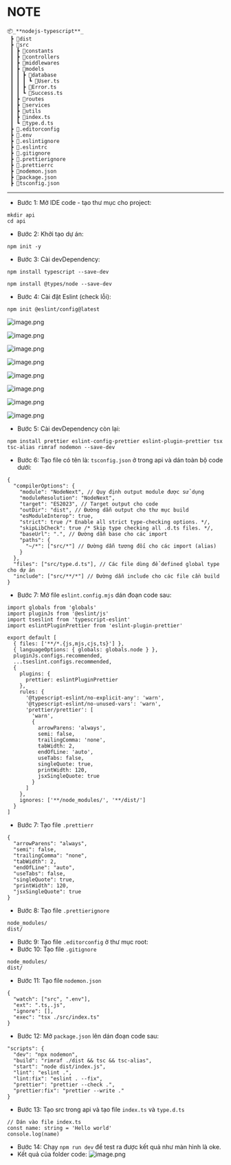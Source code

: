 # NOTE

```
📦_**nodejs-typescript**_
 ┣ 📂dist
 ┣ 📂src
 ┃ ┣ 📂constants
 ┃ ┣ 📂controllers
 ┃ ┣ 📂middlewares
 ┃ ┣ 📂models
 ┃ ┃ ┣ 📂database
 ┃ ┃ ┃ ┗ 📜User.ts
 ┃ ┃ ┣ 📜Error.ts
 ┃ ┃ ┗ 📜Success.ts
 ┃ ┣ 📂routes
 ┃ ┣ 📂services
 ┃ ┣ 📂utils
 ┃ ┣ 📜index.ts
 ┃ ┗ 📜type.d.ts
 ┣ 📜.editorconfig
 ┣ 📜.env
 ┣ 📜.eslintignore
 ┣ 📜.eslintrc
 ┣ 📜.gitignore
 ┣ 📜.prettierignore
 ┣ 📜.prettierrc
 ┣ 📜nodemon.json
 ┣ 📜package.json
 ┣ 📜tsconfig.json
```
---

- Bước 1: Mở IDE code - tạo thư mục cho project:
```
mkdir api
cd api
```
- Bước 2: Khởi tạo dự án:
```
npm init -y
```
- Bước 3: Cài devDependency:
```
npm install typescript --save-dev
```
```
npm install @types/node --save-dev
```
- Bước 4: Cài đặt Eslint (check lỗi):
```
npm init @eslint/config@latest
```
![image.png](https://eraser.imgix.net/workspaces/DsSJSqIqwUVtfVfdc06P/bFaABLA6DtVmkFYqn3vBG0qiHmX2/rINg1fes41N8YJrnMpbVe.png?ixlib=js-3.7.0 "image.png")

![image.png](https://eraser.imgix.net/workspaces/DsSJSqIqwUVtfVfdc06P/bFaABLA6DtVmkFYqn3vBG0qiHmX2/bNyowt4vzdveJX9ixUsO1.png?ixlib=js-3.7.0 "image.png")

![image.png](https://eraser.imgix.net/workspaces/DsSJSqIqwUVtfVfdc06P/bFaABLA6DtVmkFYqn3vBG0qiHmX2/eXhmiWym5_Hz00xqYqlyn.png?ixlib=js-3.7.0 "image.png")

![image.png](https://eraser.imgix.net/workspaces/DsSJSqIqwUVtfVfdc06P/bFaABLA6DtVmkFYqn3vBG0qiHmX2/VDpxYr6DmYrKK1Ngtxj8Z.png?ixlib=js-3.7.0 "image.png")

![image.png](https://eraser.imgix.net/workspaces/DsSJSqIqwUVtfVfdc06P/bFaABLA6DtVmkFYqn3vBG0qiHmX2/DBSlQm5HNa7vvXAQnFXp2.png?ixlib=js-3.7.0 "image.png")

![image.png](https://eraser.imgix.net/workspaces/DsSJSqIqwUVtfVfdc06P/bFaABLA6DtVmkFYqn3vBG0qiHmX2/ZFlVNypG0l55kdPvLSIm_.png?ixlib=js-3.7.0 "image.png")

![image.png](https://eraser.imgix.net/workspaces/DsSJSqIqwUVtfVfdc06P/bFaABLA6DtVmkFYqn3vBG0qiHmX2/DU7GaAaW9QmVs7Uc_QUMl.png?ixlib=js-3.7.0 "image.png")

![image.png](https://eraser.imgix.net/workspaces/DsSJSqIqwUVtfVfdc06P/bFaABLA6DtVmkFYqn3vBG0qiHmX2/wh3ZyofBsvFkZeECH4n97.png?ixlib=js-3.7.0 "image.png")

- Bước 5: Cài devDependency còn lại:
```
npm install prettier eslint-config-prettier eslint-plugin-prettier tsx tsc-alias rimraf nodemon --save-dev
```
- Bước 6: Tạo file có tên là: `tsconfig.json` ở trong api và dán toàn bộ code dưới:
```
{
  "compilerOptions": {
    "module": "NodeNext", // Quy định output module được sử dụng
    "moduleResolution": "NodeNext",
    "target": "ES2023", // Target output cho code
    "outDir": "dist", // Đường dẫn output cho thư mục build
    "esModuleInterop": true,
    "strict": true /* Enable all strict type-checking options. */,
    "skipLibCheck": true /* Skip type checking all .d.ts files. */,
    "baseUrl": ".", // Đường dẫn base cho các import
    "paths": {
      "~/*": ["src/*"] // Đường dẫn tương đối cho các import (alias)
    }
  },
  "files": ["src/type.d.ts"], // Các file dùng để defined global type cho dự án
  "include": ["src/**/*"] // Đường dẫn include cho các file cần build
}
```
- Bước 7: Mở file `eslint.config.mjs` dán đoạn code sau:
```
import globals from 'globals'
import pluginJs from '@eslint/js'
import tseslint from 'typescript-eslint'
import eslintPluginPrettier from 'eslint-plugin-prettier'

export default [
  { files: ['**/*.{js,mjs,cjs,ts}'] },
  { languageOptions: { globals: globals.node } },
  pluginJs.configs.recommended,
  ...tseslint.configs.recommended,
  {
    plugins: {
      prettier: eslintPluginPrettier
    },
    rules: {
      '@typescript-eslint/no-explicit-any': 'warn',
      '@typescript-eslint/no-unused-vars': 'warn',
      'prettier/prettier': [
        'warn',
        {
          arrowParens: 'always',
          semi: false,
          trailingComma: 'none',
          tabWidth: 2,
          endOfLine: 'auto',
          useTabs: false,
          singleQuote: true,
          printWidth: 120,
          jsxSingleQuote: true
        }
      ]
    },
    ignores: ['**/node_modules/', '**/dist/']
  }
]
```
- Bước 7: Tạo file `.prettierr` 
```
{
  "arrowParens": "always",
  "semi": false,
  "trailingComma": "none",
  "tabWidth": 2,
  "endOfLine": "auto",
  "useTabs": false,
  "singleQuote": true,
  "printWidth": 120,
  "jsxSingleQuote": true
}
```
- Bước 8: Tạo file `.prettierignore` 
```
node_modules/
dist/
```
- Bước 9: Tạo file `.editorconfig` ở thư mục root:
- Bước 10: Tạo file `.gitignore` 
```
node_modules/
dist/
```
- Bước 11: Tạo file `nodemon.json` 
```
{
  "watch": ["src", ".env"],
  "ext": ".ts,.js",
  "ignore": [],
  "exec": "tsx ./src/index.ts"
}
```
- Bước 12: Mở `package.json` lên dán đoạn code sau:
```
"scripts": {
  "dev": "npx nodemon",
  "build": "rimraf ./dist && tsc && tsc-alias",
  "start": "node dist/index.js",
  "lint": "eslint .",
  "lint:fix": "eslint . --fix",
  "prettier": "prettier --check .",
  "prettier:fix": "prettier --write ."
}
```
- Bước 13: Tạo src trong api và tạo file `index.ts` và `type.d.ts` 
```
// Dán vào file index.ts
const name: string = 'Hello world'
console.log(name)
```
- Bước 14: Chạy `npm run dev` để test ra được kết quả như màn hình là oke.
- Kết quả của folder code:
![image.png](https://eraser.imgix.net/workspaces/DsSJSqIqwUVtfVfdc06P/bFaABLA6DtVmkFYqn3vBG0qiHmX2/Ov8rXbGWcKhl8WZ2CjHBO.png?ixlib=js-3.7.0 "image.png")



